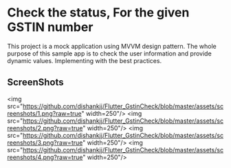 # Check the status, For the given GSTIN number

This project is a mock application using MVVM design pattern. The whole purpose of this sample app is to check the user information and provide dynamic values. Implementing with the best practices.

## ScreenShots

<img src="https://github.com/dishankjj/Flutter_GstinCheck/blob/master/assets/screenshots/1.png?raw=true" width=250"/>
<img src="https://github.com/dishankjj/Flutter_GstinCheck/blob/master/assets/screenshots/2.png?raw=true" width=250"/>
<img src="https://github.com/dishankjj/Flutter_GstinCheck/blob/master/assets/screenshots/3.png?raw=true" width=250"/>
<img src="https://github.com/dishankjj/Flutter_GstinCheck/blob/master/assets/screenshots/4.png?raw=true" width=250"/>
